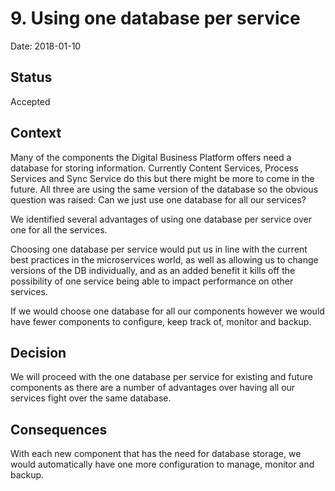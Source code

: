 # 9. Using one database per service

Date: 2018-01-10

## Status

Accepted

## Context

Many of the components the Digital Business Platform offers need a database for storing information.
Currently Content Services, Process Services and Sync Service do this but there might be more to come in the future. All three are using the same version of the database so the obvious question was raised: Can we just use one database for all our services?


We identified several advantages of using one database per service over one for all the services.

Choosing one database per service would put us in line with the current best practices in the microservices world, as well as allowing us to change versions of the DB individually, and as an added benefit it kills off the possibility of one service being able to impact performance on other services.

If we would choose one database for all our components however we would have fewer components to configure, keep track of, monitor and backup.

## Decision

We will proceed with the one database per service for existing and future components as there are a number of advantages over having all our services fight over the same database.

## Consequences

With each new component that has the need for database storage, we would automatically have one more configuration to manage, monitor and backup.
